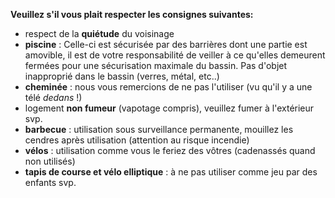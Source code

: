 **Veuillez s'il vous plait respecter les consignes suivantes:**

- respect de la **quiétude** du voisinage
- **piscine** : Celle-ci est sécurisée par des barrières dont une partie est amovible, il est de votre responsabilité de veiller à ce qu'elles demeurent fermées pour une sécurisation maximale du bassin. Pas d'objet inapproprié dans le bassin (verres, métal, etc..)
- **cheminée** : nous vous remercions de ne pas l'utiliser (vu qu'il y a une télé *dedans* !)
- logement **non fumeur** (vapotage compris), veuillez fumer à l'extérieur svp.
- **barbecue** : utilisation sous surveillance permanente, mouillez les cendres après utilisation (attention au risque incendie)
- **vélos** : utilisation comme vous le feriez des vôtres (cadenassés quand non utilisés)
- **tapis de course et vélo elliptique** : à ne pas utiliser comme jeu par des enfants svp.